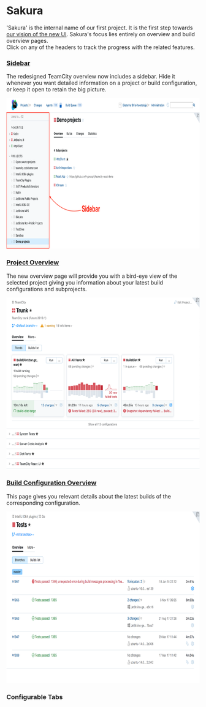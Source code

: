 # Sakura

'Sakura' is the internal name of our first project. It is the first step towards
[our vision of the new UI](https://github.com/JetBrains/teamcity-roadmap/blob/master/README.md).
Sakura's focus lies entirely on overview and build 
overview pages. <br/>
Click on any of the headers to track the progress with the related features.


### [Sidebar](https://github.com/JetBrains/teamcity-roadmap/blob/master/sidebar.md)
The redesigned TeamCity overview now includes a sidebar. Hide it whenever you want
detailed information on a project or build configuration, or keep it open to retain 
the big picture. 

<img height="393" width="869" src="https://github.com/JetBrains/teamcity-roadmap/blob/master/Images/sidebar_main.png">


### [Project Overview](https://github.com/JetBrains/teamcity-roadmap/blob/master/ProjectOverview.md)
The new overview page will provide you with a bird-eye view of the selected project
giving you information about your latest build configurations and subprojects. 

<img height="448" width="676" src="https://github.com/JetBrains/teamcity-roadmap/blob/master/Images/project_overview.png">

### [Build Configuration Overview](https://github.com/JetBrains/teamcity-roadmap/blob/master/BuildConfiguration.md)
This page gives you relevant details about the latest builds of the corresponding
configuration.

<img height="448" width="676" src="https://github.com/JetBrains/teamcity-roadmap/blob/master/Images/build_configuration_overview.png">

### Configurable Tabs 
